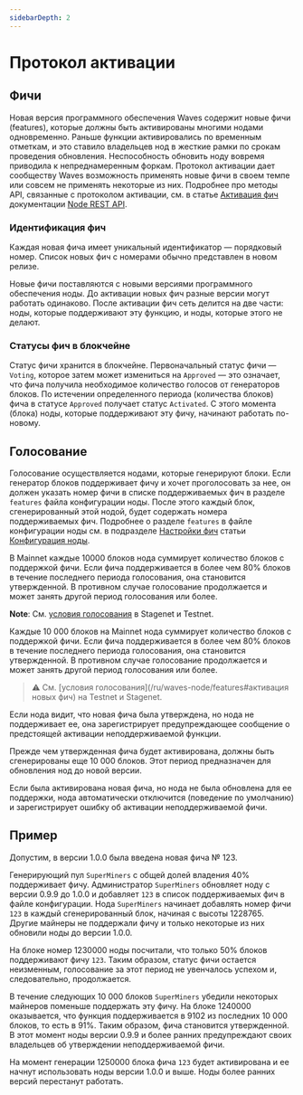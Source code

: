 ```yaml
---
sidebarDepth: 2
---
```


# Протокол активации

## Фичи

Новая версия программного обеспечения Waves содержит новые фичи (features), которые должны быть активированы многими нодами одновременно.
Раньше функции активировались по временным отметкам, и это ставило владельцев нод в жесткие рамки по срокам проведения обновления. Неспособность обновить ноду вовремя приводила к непреднамеренным форкам. Протокол активации дает сообществу Waves возможность применять новые фичи в своем темпе или совсем не применять некоторые из них.
Подробнее про методы API, связанные с протоколом активации, см. в статье [Активация фич](/ru/waves-node/node-api/feature-activation) документации [Node REST API](/ru/waves-node/node-api).

### Идентификация фич

Каждая новая фича имеет уникальный идентификатор — порядковый номер. Список новых фич с номерами обычно представлен в новом релизе.

Новые фичи поставляются с новыми версиями программного обеспечения ноды. До активации новых фич разные версии могут работать одинаково. После активации фич сеть делится на две части: ноды, которые поддерживают эту функцию, и ноды, которые этого не делают.

### Статусы фич в блокчейне

Статус фичи хранится в блокчейне. Первоначальный статус фичи — `Voting`, которое затем может измениться на `Approved` — это означает, что фича получила необходимое количество голосов от генераторов блоков. По истечении определенного периода (количества блоков) фича в статусе `Approved` получает статус `Activated`. С этого момента (блока) ноды, которые поддерживают эту фичу, начинают работать по-новому.

## Голосование

Голосование осуществляется нодами, которые генерируют блоки. Если генератор блоков поддерживает фичу и хочет проголосовать за нее, он должен указать номер фичи в списке поддерживаемых фич в разделе `features` файла конфигурации ноды. После этого каждый блок, сгенерированный этой нодой, будет содержать номера поддерживаемых фич. Подробнее о разделе `features` в файле конфигурации ноды см. в подразделе [Настройки фич](/ru/waves-node/node-configuration#настройки-фич) статьи [Конфигурация ноды](/ru/waves-node/node-configuration).

В Mainnet каждые 10000 блоков нода суммирует количество блоков с поддержкой фичи. Если фича поддерживается в более чем 80% блоков в течение последнего периода голосования, она становится утвержденной. В противном случае голосование продолжается и может занять другой период голосования или более.

**Note**: См. [условия голосования](/ru/waves-node/features#активация-новых-фич) в Stagenet и Testnet.

Каждые 10&nbsp;000 блоков на Mainnet нода суммирует количество блоков с поддержкой фичи. Если фича поддерживается в более чем 80% блоков в течение последнего периода голосования, она становится утвержденной. В противном случае голосование продолжается и может занять другой период голосования или более.

> :warning: См. [условия голосования](/ru/waves-node/features#активация новых фич) на Testnet и Stagenet.

Если нода видит, что новая фича была утверждена, но нода не поддерживает ее, она зарегистрирует предупреждающее сообщение о предстоящей активации неподдерживаемой функции.

Прежде чем утвержденная фича будет активирована, должны быть сгенерированы еще 10&nbsp;000 блоков. Этот период предназначен для обновления нод до новой версии.

Если была активирована новая фича, но нода не была обновлена для ее поддержки, нода автоматически отключится (поведение по умолчанию) и зарегистрирует ошибку об активации неподдерживаемой фичи.

## Пример

Допустим, в версии 1.0.0 была введена новая фича № 123.

Генерирующий пул `SuperMiners` с общей долей владения 40% поддерживает фичу. Администратор `SuperMiners` обновляет ноду с версии 0.9.9 до 1.0.0 и добавляет `123` в список поддерживаемых фич в файле конфигурации. Нода `SuperMiners` начинает добавлять номер фичи `123` в каждый сгенерированный блок, начиная с высоты 1228765. Другие майнеры не поддержали фичу и только некоторые из них обновили ноды до версии 1.0.0.

На блоке номер 1230000 ноды посчитали, что только 50% блоков поддерживают фичу `123`. Таким образом, статус фичи остается неизменным, голосование за этот период не увенчалось успехом и, следовательно, продолжается.

В течение следующих 10&nbsp;000 блоков `SuperMiners` убедили некоторых майнеров поменьше поддержать эту фичу. На блоке 1240000 оказывается, что функция поддерживается в 9102 из последних 10&nbsp;000 блоков, то есть в 91%. Таким образом, фича становится утвержденной. В этот момент ноды версии 0.9.9 и более ранних предупреждают своих владельцев об утверждении неподдерживаемой фичи.

На момент генерации 1250000 блока фича `123` будет активирована и ее начнут использовать ноды версии 1.0.0 и выше.
Ноды более ранних версий перестанут работать.
